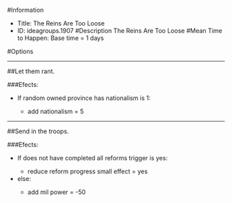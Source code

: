 #Information
 - Title: The Reins Are Too Loose
 - ID: ideagroups.1907
#Description
The Reins Are Too Loose
#Mean Time to Happen:
Base time = 1 days

#Options

___
##Let them rant.

###Efects:<ul><li>If random owned province has nationalism is 1:</li><ul><li>add nationalism = 5</li></ul></ul>

___
##Send in the troops.

###Efects:<ul><li>If does not have completed all reforms trigger is yes:</li><ul><li>reduce reform progress small effect = yes</li></ul><li>else:</li><ul><li>add mil power = -50</li></ul></ul>
